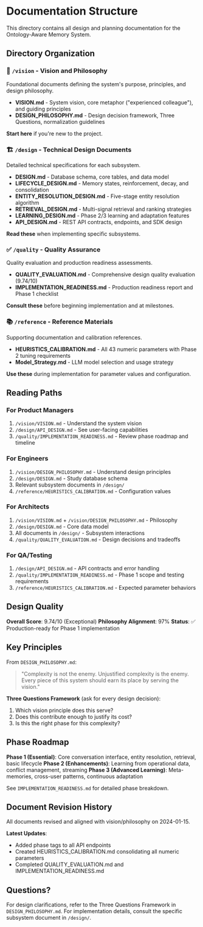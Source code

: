 # Documentation Structure

This directory contains all design and planning documentation for the Ontology-Aware Memory System.

## Directory Organization

### 📖 `/vision` - Vision and Philosophy
Foundational documents defining the system's purpose, principles, and design philosophy.

- **VISION.md** - System vision, core metaphor ("experienced colleague"), and guiding principles
- **DESIGN_PHILOSOPHY.md** - Design decision framework, Three Questions, normalization guidelines

**Start here** if you're new to the project.

### 🏗️ `/design` - Technical Design Documents
Detailed technical specifications for each subsystem.

- **DESIGN.md** - Database schema, core tables, and data model
- **LIFECYCLE_DESIGN.md** - Memory states, reinforcement, decay, and consolidation
- **ENTITY_RESOLUTION_DESIGN.md** - Five-stage entity resolution algorithm
- **RETRIEVAL_DESIGN.md** - Multi-signal retrieval and ranking strategies
- **LEARNING_DESIGN.md** - Phase 2/3 learning and adaptation features
- **API_DESIGN.md** - REST API contracts, endpoints, and SDK design

**Read these** when implementing specific subsystems.

### ✅ `/quality` - Quality Assurance
Quality evaluation and production readiness assessments.

- **QUALITY_EVALUATION.md** - Comprehensive design quality evaluation (9.74/10)
- **IMPLEMENTATION_READINESS.md** - Production readiness report and Phase 1 checklist

**Consult these** before beginning implementation and at milestones.

### 📚 `/reference` - Reference Materials
Supporting documentation and calibration references.

- **HEURISTICS_CALIBRATION.md** - All 43 numeric parameters with Phase 2 tuning requirements
- **Model_Strategy.md** - LLM model selection and usage strategy

**Use these** during implementation for parameter values and configuration.

## Reading Paths

### For Product Managers
1. `/vision/VISION.md` - Understand the system vision
2. `/design/API_DESIGN.md` - See user-facing capabilities
3. `/quality/IMPLEMENTATION_READINESS.md` - Review phase roadmap and timeline

### For Engineers
1. `/vision/DESIGN_PHILOSOPHY.md` - Understand design principles
2. `/design/DESIGN.md` - Study database schema
3. Relevant subsystem documents in `/design/`
4. `/reference/HEURISTICS_CALIBRATION.md` - Configuration values

### For Architects
1. `/vision/VISION.md` + `/vision/DESIGN_PHILOSOPHY.md` - Philosophy
2. `/design/DESIGN.md` - Core data model
3. All documents in `/design/` - Subsystem interactions
4. `/quality/QUALITY_EVALUATION.md` - Design decisions and tradeoffs

### For QA/Testing
1. `/design/API_DESIGN.md` - API contracts and error handling
2. `/quality/IMPLEMENTATION_READINESS.md` - Phase 1 scope and testing requirements
3. `/reference/HEURISTICS_CALIBRATION.md` - Expected parameter behaviors

## Design Quality

**Overall Score**: 9.74/10 (Exceptional)
**Philosophy Alignment**: 97%
**Status**: ✅ Production-ready for Phase 1 implementation

## Key Principles

From `DESIGN_PHILOSOPHY.md`:
> "Complexity is not the enemy. Unjustified complexity is the enemy. Every piece of this system should earn its place by serving the vision."

**Three Questions Framework** (ask for every design decision):
1. Which vision principle does this serve?
2. Does this contribute enough to justify its cost?
3. Is this the right phase for this complexity?

## Phase Roadmap

**Phase 1 (Essential)**: Core conversation interface, entity resolution, retrieval, basic lifecycle
**Phase 2 (Enhancements)**: Learning from operational data, conflict management, streaming
**Phase 3 (Advanced Learning)**: Meta-memories, cross-user patterns, continuous adaptation

See `IMPLEMENTATION_READINESS.md` for detailed phase breakdown.

## Document Revision History

All documents revised and aligned with vision/philosophy on 2024-01-15.

**Latest Updates**:
- Added phase tags to all API endpoints
- Created HEURISTICS_CALIBRATION.md consolidating all numeric parameters
- Completed QUALITY_EVALUATION.md and IMPLEMENTATION_READINESS.md

## Questions?

For design clarifications, refer to the Three Questions Framework in `DESIGN_PHILOSOPHY.md`.
For implementation details, consult the specific subsystem document in `/design/`.

